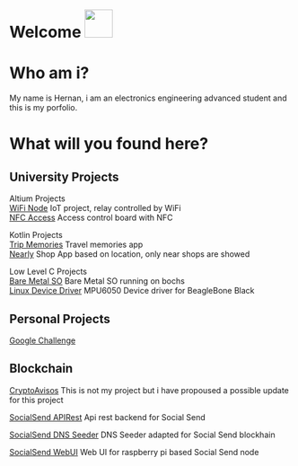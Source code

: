 # Welcome <img src="https://media.giphy.com/media/mGcNjsfWAjY5AEZNw6/giphy.gif" width="50">

# Who am i?

My name is Hernan, i am an electronics engineering advanced student and this is my porfolio.

# What will you found here?

## University Projects

Altium Projects  </br>
[WiFi Node](https://github.com/hernss/IDCI_WiFiNode) IoT project, relay controlled by WiFi </br>
[NFC Access](https://github.com/hernss/IDCI_NFC_Access) Access control board with NFC</br>

Kotlin Projects </br>
[Trip Memories](https://github.com/hernss/DADM_TripMemories) Travel memories app </br>
[Nearly](https://github.com/hernss/DADM_Nearly) Shop App based on location, only near shops are showed </br>

Low Level C Projects  </br>
[Bare Metal SO](https://github.com/hernss/TD3_BareMetalSO) Bare Metal SO running on bochs </br>
[Linux Device Driver](https://github.com/hernss/TD3_LinuxDeviceDriver) MPU6050 Device driver for BeagleBone Black </br>

## Personal Projects

[Google Challenge](https://github.com/hernss/GoogleChallenge)

## Blockchain

[CryptoAvisos](https://github.com/hernss/CryptoAvisosV1) This is not my project but i have propoused a possible update for this project </br>

[SocialSend APIRest](https://github.com/hernss/SocialSendApiRest) Api rest backend for Social Send </br>

[SocialSend DNS Seeder](https://github.com/hernss/dns_seeder) DNS Seeder adapted for Social Send blockhain </br>

[SocialSend WebUI](https://github.com/hernss/SendPi) Web UI for raspberry pi based Social Send node </br>

